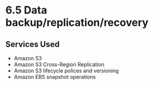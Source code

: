 # 6.5 Data backup/replication/recovery

## Services Used
* Amazon S3
* Amazon S3 Cross-Region Replication
* Amazon S3 lifecycle polices and versioning
* Amazon EBS snapshot operations